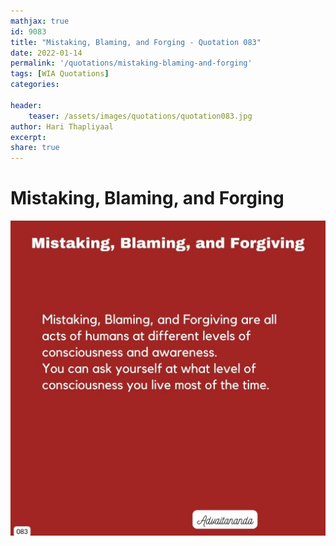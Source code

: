```yaml
---
mathjax: true
id: 9083
title: "Mistaking, Blaming, and Forging - Quotation 083"
date: 2022-01-14
permalink: '/quotations/mistaking-blaming-and-forging'
tags: [WIA Quotations] 
categories: 

header:
    teaser: /assets/images/quotations/quotation083.jpg
author: Hari Thapliyaal 
excerpt:
share: true 
---
```


# Mistaking, Blaming, and Forging

![Mistaking, Blaming, and Forging](/assets/images/quotations/quotation083.jpg)
